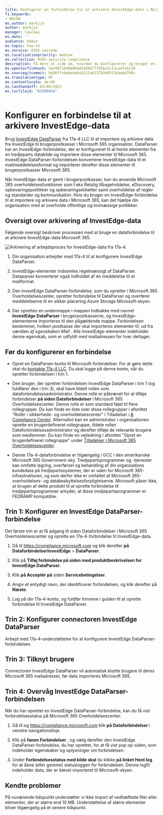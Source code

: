 ```yaml
---
title: Konfigurer en forbindelse til at arkivere InvestEdge-data i Microsoft 365
f1.keywords:
- NOCSH
ms.author: markjjo
author: markjjo
manager: laurawi
ms.date: ''
audience: Admin
ms.topic: how-to
ms.service: O365-seccomp
ms.localizationpriority: medium
ms.collection: M365-security-compliance
description: Få mere at vide om, hvordan du konfigurerer og bruger en 17a-4 InvestEdge DataParser-forbindelse til at importere og arkivere InvestEdge-data Microsoft 365.
ms.openlocfilehash: 5ee98f1bd4800685160bf77d5bcbc13ca4fe6c29
ms.sourcegitcommit: bdd6ffc6ebe4e6cb212ab22793d9513dae6d798c
ms.translationtype: MT
ms.contentlocale: da-DK
ms.lasthandoff: 03/08/2022
ms.locfileid: "63599454"
---
```

# <a name="set-up-a-connector-to-archive-investedge-data"></a>Konfigurer en forbindelse til at arkivere InvestEdge-data

Brug [InvestEdge DataParser](https://www.17a-4.com/investedge-dataparser/) fra 17a-4 LLC til at importere og arkivere data fra InvestEdge til brugerpostkasser i Microsoft 365 organisation. DataParser har en InvestEdge-forbindelse, der er konfigureret til at hente elementer fra en tredjeparts datakilde og importere disse elementer til Microsoft 365. InvestEdge DataParser-forbindelsen konverterer InvestEdge-data til et mailmeddelelsesformat og importerer derefter disse elementer til brugerpostkasser Microsoft 365.

Når InvestEdge-data er gemt i brugerpostkasser, kan du anvende Microsoft 365 overholdelsesfunktioner som f.eks Retslig tilbageholdelse, eDiscovery, opbevaringspolitikker og opbevaringsetiketter samt overholdelse af regler og standarder og kommunikation. Hvis du bruger en InvestEdge-forbindelse til at importere og arkivere data i Microsoft 365, kan det hjælpe din organisation med at overholde offentlige og lovmæssige politikker.

## <a name="overview-of-archiving-investedge-data"></a>Oversigt over arkivering af InvestEdge-data

Følgende oversigt beskriver processen med at bruge en dataforbindelse til at arkivere InvestEdge-data Microsoft 365.

![Arkivering af arbejdsproces for InvestEdge-data fra 17a-4.](../media/InvestEdgeDataParserConnectorWorkflow.png)

1. Din organisation arbejder med 17a-4 til at konfigurere InvestEdge DataParser.

2. InvestEdge-elementer indsamles regelmæssigt af DataParser. Dataparser konverterer også indholdet af en meddelelse til et mailformat.

3. Den InvestEdge DataParser-forbindelse, som du opretter i Microsoft 365 Overholdelsescenter, opretter forbindelse til DataParser og overfører meddelelserne til en sikker placering Azure Storage Microsoft-skyen.

4. Der oprettes en undermappe i mappen Indbakke med navnet **InvestEdge DataParser** i brugerpostkasserne, og InvestEdge-elementerne importeres til den pågældende mappe. Forbindelsen bestemmer, hvilken postkasse der skal importeres elementer til, ud fra værdien *af egenskaben Mail* . Alle InvestEdge-elementer indeholder denne egenskab, som er udfyldt med mailadressen for hver deltager.

## <a name="before-you-set-up-a-connector"></a>Før du konfigurerer en forbindelse

- Opret en DataParser-konto til Microsoft-forbindelser. For at gøre dette skal du [kontakte 17a-4 LLC](https://www.17a-4.com/contact/). Du skal logge på denne konto, når du opretter forbindelsen i trin 1.

- Den bruger, der opretter forbindelsen InvestEdge DataParser i trin 1 (og fuldfører den i trin 3), skal have tildelt rollen som dataforbindelsesadministrator. Denne rolle er påkrævet for at tilføje forbindelser **på siden Dataforbindelser** i Microsoft 365 Overholdelsescenter. Denne rolle er som standard føjet til flere rollegrupper. Du kan finde en liste over disse rollegrupper i afsnittet "Roller i sikkerheds- og overholdelsescenter" i Tilladelser i [& Compliance Center](../security/office-365-security/permissions-in-the-security-and-compliance-center.md#roles-in-the-security--compliance-center). Alternativt kan en administrator i organisationen oprette en brugerdefineret rollegruppe, tildele rollen Dataforbindelsesadministrator og derefter tilføje de relevante brugere som medlemmer. Du kan finde en vejledning i afsnittet "Opret en brugerdefineret rollegruppe" under [Tilladelser i Microsoft 365 Overholdelsescenter](microsoft-365-compliance-center-permissions.md#create-a-custom-role-group).

- Denne 17a-4-dataforbindelse er tilgængelig i GCC i den amerikanske Microsoft 365 Government-sky. Tredjepartsprogrammer og -tjenester kan omfatte lagring, overførsel og behandling af din organisations kundedata på tredjepartssystemer, der er uden for Microsoft 365-infrastrukturen, og som derfor ikke er omfattet af Microsoft 365-overholdelses- og databeskyttelsesforpligtelserne. Microsoft påser ikke, at brugen af dette produkt til at oprette forbindelse til tredjepartsprogrammer antyder, at disse tredjepartsprogrammer er FEDRAMP kompatible.

## <a name="step-1-set-up-a-investedge-dataparser-connector"></a>Trin 1: Konfigurer en InvestEdge DataParser-forbindelse

Det første trin er at få adgang til siden Dataforbindelser i Microsoft 365 Overholdelsescenter og oprette en 17a-4-forbindelse til InvestEdge-data.

1. Gå til <https://compliance.microsoft.com> og klik derefter **på DataforbindelserInvestEdge** >  **DataParser**.

2. Klik på **Tilføj forbindelse på siden med produktbeskrivelsen for InvestEdge DataParser**.

3. Klik **på Acceptér på** siden **Servicebetingelser**.

4. Angiv et entydigt navn, der identificerer forbindelsen, og klik derefter på **Næste**.

5. Log på din 17a-4-konto, og fuldfør trinnene i guiden til at oprette forbindelse til InvestEdge DataParser.

## <a name="step-2-configure-the-investedge-dataparser-connector"></a>Trin 2: Konfigurer connectoren InvestEdge DataParser

Arbejd med 17a-4-understøttelse for at konfigurere InvestEdge DataParser-forbindelsen.

## <a name="step-3-map-users"></a>Trin 3: Tilknyt brugere

Connectoren InvestEdge DataParser vil automatisk knytte brugere til deres Microsoft 365 mailadresser, før data importeres Microsoft 365.

## <a name="step-4-monitor-the-investedge-dataparser-connector"></a>Trin 4: Overvåg InvestEdge DataParser-forbindelsen

Når du har oprettet en InvestEdge DataParser-forbindelse, kan du få vist forbindelsesstatus på Microsoft 365 Overholdelsescenter.

1. Gå til og <https://compliance.microsoft.com> klik **på Dataforbindelser** i venstre navigationslinje.

2. Klik på **fanen Forbindelser** , og vælg derefter den InvestEdge DataParser-forbindelse, du har oprettet, for at få vist pop op-siden, som indeholder egenskaber og oplysninger om forbindelsen.

3. Under **Forbindelsesstatus med kilde skal** du klikke **på linket Hent log** for at åbne (eller gemme) statusloggen for forbindelsen. Denne logfil indeholder data, der er blevet importeret til Microsoft-skyen.

## <a name="known-issues"></a>Kendte problemer

På nuværende tidspunkt understøtter vi ikke import af vedhæftede filer eller elementer, der er større end 10 MB. Understøttelse af større elementer bliver tilgængelig på et senere tidspunkt.
